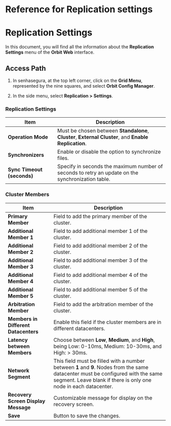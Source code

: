 # Reference for Replication settings

# Replication Settings

In this document, you will find all the information about the **Replication Settings** menu of the **Orbit Web** interface.

## Access Path

1. In senhasegura, at the top left corner, click on the **Grid Menu**, represented by the nine squares, and select **Orbit Config Manager**.

1. In the side menu, select **Replication > Settings**.

### Replication Settings

| **Item**                   | **Description**                                                                                                 |
|----------------------------|---------------------------------------------------------------------------------------------------------------|
| **Operation Mode**         | Must be chosen between **Standalone**, **Cluster**, **External Cluster**, and **Enable Replication**.         |
| **Synchronizers**          | Enable or disable the option to synchronize files.                                                             |
| **Sync Timeout (seconds)** | Specify in seconds the maximum number of seconds to retry an update on the synchronization table.             |

### Cluster Members

| **Item**                    | **Description**                                                                                               |
|-----------------------------|-------------------------------------------------------------------------------------------------------------|
| **Primary Member**          | Field to add the primary member of the cluster.                                                              |
| **Additional Member 1**     | Field to add additional member 1 of the cluster.                                                             |
| **Additional Member 2**     | Field to add additional member 2 of the cluster.                                                             |
| **Additional Member 3**     | Field to add additional member 3 of the cluster.                                                             |
| **Additional Member 4**     | Field to add additional member 4 of the cluster.                                                             |
| **Additional Member 5**     | Field to add additional member 5 of the cluster.                                                             |
| **Arbitration Member**      | Field to add the arbitration member of the cluster.                                                          |
| **Members in Different Datacenters** | Enable this field if the cluster members are in different datacenters.                                 |
| **Latency between Members** | Choose between **Low**, **Medium**, and **High**, being Low: 0-10ms, Medium: 10-30ms, and High: > 30ms.     |
| **Network Segment**         | This field must be filled with a number between **1** and **9**. Nodes from the same datacenter must be configured with the same segment. Leave blank if there is only one node in each datacenter. |
| **Recovery Screen Display Message** | Customizable message for display on the recovery screen.                                           |
| **Save**                    | Button to save the changes.                                                                                   |
